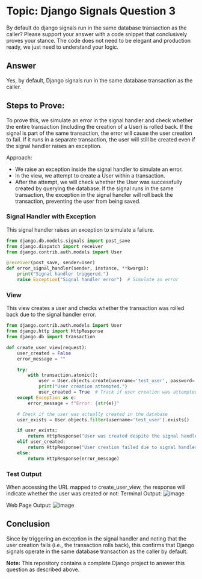 # Topic: Django Signals Question 3
By default do django signals run in the same database transaction as the caller? Please support your answer with a code snippet that conclusively proves your stance. The code does not need to be elegant and production ready, we just need to understand your logic.


## Answer
Yes, by default, Django signals run in the same database transaction as the caller. 


## Steps to Prove:
To prove this, we simulate an error in the signal handler and check whether the entire transaction (including the creation of a User) is rolled back. If the signal is part of the same transaction, the error will cause the user creation to fail. If it runs in a separate transaction, the user will still be created even if the signal handler raises an exception.

Approach:
- We raise an exception inside the signal handler to simulate an error.
- In the view, we attempt to create a User within a transaction.
- After the attempt, we will check whether the User was successfully created by querying the database.
If the signal runs in the same transaction, the exception in the signal handler will roll back the transaction, preventing the user from being saved.

### Signal Handler with Exception
This signal handler raises an exception to simulate a failure.

```python
from django.db.models.signals import post_save
from django.dispatch import receiver
from django.contrib.auth.models import User

@receiver(post_save, sender=User)
def error_signal_handler(sender, instance, **kwargs):
    print("Signal handler triggered.")
    raise Exception("Signal handler error")  # Simulate an error

```
### View
This view creates a user and checks whether the transaction was rolled back due to the signal handler error.

```python
from django.contrib.auth.models import User
from django.http import HttpResponse
from django.db import transaction

def create_user_view(request):
    user_created = False
    error_message = ""

    try:
        with transaction.atomic():
            user = User.objects.create(username='test_user', password='password123')
            print("User creation attempted.")
            user_created = True  # Track if user creation was attempted successfully
    except Exception as e:
        error_message = f"Error: {str(e)}"

    # Check if the user was actually created in the database
    user_exists = User.objects.filter(username='test_user').exists()

    if user_exists:
        return HttpResponse("User was created despite the signal handler error.")
    elif user_created:
        return HttpResponse("User creation failed due to signal handler error, no user was created.")
    else:
        return HttpResponse(error_message)
```

### Test Output 
When accessing the URL mapped to create_user_view, the response will indicate whether the user was created or not:
Terminal Output:
![image](https://github.com/user-attachments/assets/e24fcc37-1d7f-4810-9870-4fbcd1493f2c)

Web Page Output:
![image](https://github.com/user-attachments/assets/1b2b13db-48b3-4723-9a8f-c03ebdebc11a)


## Conclusion
Since by triggering an exception in the signal handler and noting that the user creation fails (i.e., the transaction rolls back), this confirms that Django signals operate in the same database transaction as the caller by default.


**Note:** This repository contains a complete Django project to answer this question as described above. 
